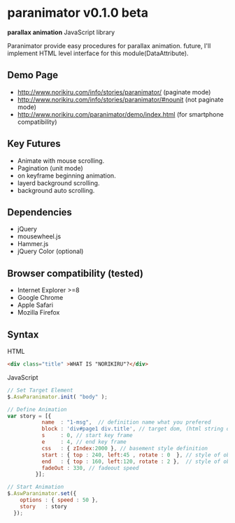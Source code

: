 paranimator v0.1.0 beta
=====

**parallax animation** JavaScript library

Paranimator provide easy procedures for parallax animation.
future, I'll implement HTML level interface for this module(DataAttribute).

Demo Page
-----
* http://www.norikiru.com/info/stories/paranimator/        (paginate mode)
* http://www.norikiru.com/info/stories/paranimator/#nounit (not paginate mode)
* http://www.norikiru.com/paranimator/demo/index.html      (for smartphone compatibility)

Key Futures
-----
* Animate with mouse scrolling.
* Pagination (unit mode)
* on keyframe beginning animation.
* layerd background scrolling.
* background auto scrolling.

Dependencies
-----
* jQuery
* mousewheel.js
* Hammer.js
* jQuery Color (optional)

Browser compatibility (tested)
-----
* Internet Explorer >=8
* Google Chrome
* Apple Safari
* Mozilla Firefox

Syntax
-----
HTML
```html
<div class="title" >WHAT IS "NORIKIRU"?</div>
```

JavaScript
```js
// Set Target Element
$.AswParanimator.init( "body" );

// Define Animation
var story = [{
           name  : "1-msg",  // definition name what you prefered
           block : 'div#page1 div.title', // target dom, (html string ok)
           s     : 0, // start key frame
           e     : 4, // end key frame
           css   : { zIndex:2000 }, // basement style definition 
           start : { top : 240, left:45 , rotate : 0  }, // style of object starting
           end   : { top : 160, left:120, rotate : 2 },  // style of object ending
           fadeOut : 330, // fadeout speed
         }];

// Start Animation
$.AswParanimator.set({
    options : { speed : 50 },
    story   : story
  });
```

